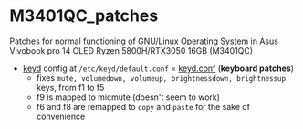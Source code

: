 # M3401QC_patches
Patches for normal functioning of GNU/Linux Operating System in Asus Vivobook pro 14 OLED Ryzen 5800H/RTX3050 16GB (M3401QC)

- [keyd](https://github.com/rvaiya/keyd) config at `/etc/keyd/default.conf` = [keyd.conf](https://raw.githubusercontent.com/spignelon/M3401QC_patches/main/keyd.conf)    (**keyboard patches**)
  - fixes `mute, volumedown, volumeup, brightnessdown, brightnessup` keys, from f1 to f5
  - f9 is mapped to micmute (doesn't seem to work)
  - f6 and f8 are remapped to `copy` and `paste` for the sake of convenience 
